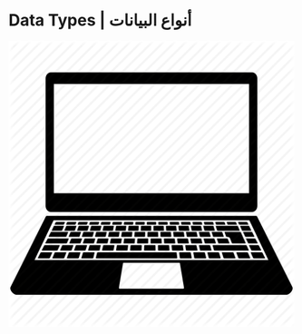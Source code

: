 <!DOCTYPE html>
<html lang="en">
<head>
</head>
<body>
 <h1>Data Types | أنواع البيانات</h1>
    <center> <img src="/images/pngegg.png"</center>
</body>
</html>